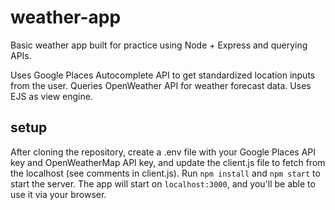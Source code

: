 # weather-app

Basic weather app built for practice using Node + Express and querying APIs.

Uses Google Places Autocomplete API to get standardized location inputs
from the user. Queries OpenWeather API for weather forecast data. Uses EJS
as view engine.

## setup

After cloning the repository, create a .env file with your Google Places API key
and OpenWeatherMap API key, and update the client.js file to fetch from
the localhost (see comments in client.js). Run `npm install` and `npm start`
to start the server. The app will start on `localhost:3000`, and
you'll be able to use it via your browser.
